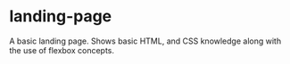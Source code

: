 # landing-page
A basic landing page.
Shows basic HTML, and CSS knowledge along with the use of flexbox concepts.